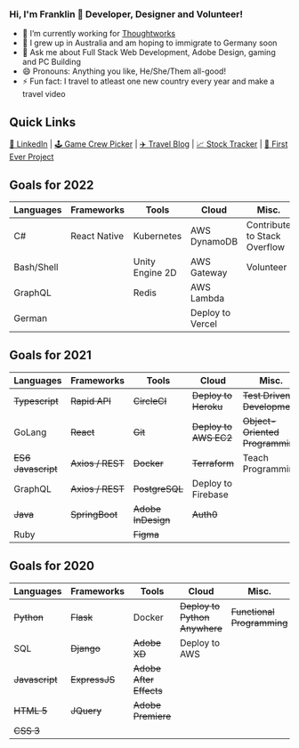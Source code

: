 ### Hi, I'm Franklin 👋 Developer, Designer and Volunteer!

- 🔭 I’m currently working for [Thoughtworks](https://www.thoughtworks.com/en-au)
- 🌱 I grew up in Australia and am hoping to immigrate to Germany soon
- 💬 Ask me about Full Stack Web Development, Adobe Design, gaming and PC Building
- 😄 Pronouns: Anything you like, He/She/Them all-good!
- ⚡ Fun fact: I travel to atleast one new country every year and make a travel video


## Quick Links
[💼 LinkedIn](https://www.linkedin.com/in/franklin-moon-23572518a/) | [🕹️ Game Crew Picker](https://mass-effect-crewed.herokuapp.com/) | [✈️ Travel Blog](https://frankstravelblog.pythonanywhere.com/) | [📈 Stock Tracker](tw-stock-tracker.franklinvmoon.com) | [🥇 First Ever Project](http://opfman.pythonanywhere.com/)


## Goals for 2022
| Languages | Frameworks | Tools | Cloud | Misc. |
| ----- | ----- | ----- | ----- | ----- |
| C# | React Native | Kubernetes | AWS DynamoDB | Contribute to Stack Overflow |
| Bash/Shell |  | Unity Engine 2D | AWS Gateway | Volunteer | 
| GraphQL |  | Redis | AWS Lambda |  |
| German |  |  | Deploy to Vercel |  |



## Goals for 2021
| Languages | Frameworks | Tools | Cloud | Misc. |
| ----- | ----- | ----- | ----- | ----- |
| ~~Typescript~~ | ~~Rapid API~~ | ~~CircleCI~~ | ~~Deploy to Heroku~~ | ~~Test Driven Development~~ |
| GoLang | ~~React~~ | ~~Git~~ | ~~Deploy to AWS EC2~~ | ~~Object-Oriented Programming~~ |
| ~~ES6 Javascript~~ | ~~Axios / REST~~ | ~~Docker~~ | ~~Terraform~~ | Teach Programming |
| GraphQL |  ~~Axios / REST~~ | ~~PostgreSQL~~ | Deploy to Firebase |  |
| ~~Java~~ | ~~SpringBoot~~ | ~~Adobe InDesign~~ | ~~Auth0~~ |  |
| Ruby | | ~~Figma~~ |  |  |


## Goals for 2020
| Languages | Frameworks | Tools | Cloud | Misc. |
| ----- | ----- | ----- | ----- | ----- |
| ~~Python~~ | ~~Flask~~ | Docker | ~~Deploy to Python Anywhere~~ | ~~Functional Programming~~ |
| SQL | ~~Django~~ | ~~Adobe XD~~ | Deploy to AWS |  |
| ~~Javascript~~ | ~~ExpressJS~~ | ~~Adobe After Effects~~ |  |  |
| ~~HTML 5~~ | ~~JQuery~~ | ~~Adobe Premiere~~ |  |  |
| ~~CSS 3~~ |  |  |  |  |
